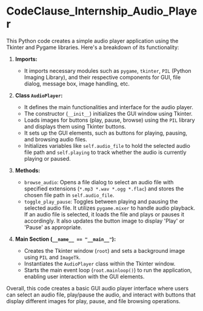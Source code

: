 # CodeClause_Internship_Audio_Player

This Python code creates a simple audio player application using the Tkinter and Pygame libraries. Here's a breakdown of its functionality:

1. **Imports:**
   - It imports necessary modules such as `pygame`, `tkinter`, `PIL` (Python Imaging Library), and their respective components for GUI, file dialog, message box, image handling, etc.

2. **Class `AudioPlayer`:**
   - It defines the main functionalities and interface for the audio player.
   - The constructor (`__init__`) initializes the GUI window using Tkinter.
   - Loads images for buttons (play, pause, browse) using the `PIL` library and displays them using Tkinter buttons.
   - It sets up the GUI elements, such as buttons for playing, pausing, and browsing audio files.
   - Initializes variables like `self.audio_file` to hold the selected audio file path and `self.playing` to track whether the audio is currently playing or paused.

3. **Methods:**
   - `browse_audio`: Opens a file dialog to select an audio file with specified extensions (`*.mp3 *.wav *.ogg *.flac`) and stores the chosen file path in `self.audio_file`.
   - `toggle_play_pause`: Toggles between playing and pausing the selected audio file. It utilizes `pygame.mixer` to handle audio playback. If an audio file is selected, it loads the file and plays or pauses it accordingly. It also updates the button image to display 'Play' or 'Pause' as appropriate.

4. **Main Section (`__name__ == "__main__"`):**
   - Creates the Tkinter window (`root`) and sets a background image using `PIL` and `ImageTk`.
   - Instantiates the `AudioPlayer` class within the Tkinter window.
   - Starts the main event loop (`root.mainloop()`) to run the application, enabling user interaction with the GUI elements.

Overall, this code creates a basic GUI audio player interface where users can select an audio file, play/pause the audio, and interact with buttons that display different images for play, pause, and file browsing operations.
